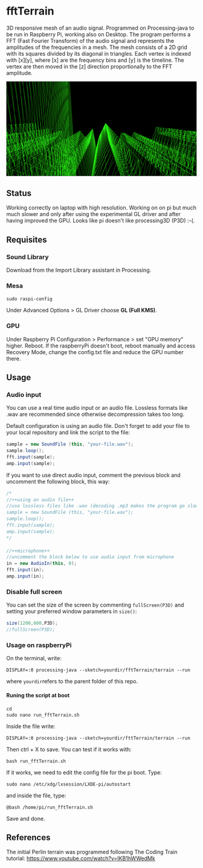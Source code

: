 # fftTerrain

3D responsive mesh of an audio signal. Programmed on Processing-java to be run in Raspberry Pi, working also on Desktop. The program performs a FFT (Fast Fourier Transform) of the audio signal and represents the amplitudes of the frequencies in a mesh. The mesh consists of a 2D grid with its squares divided by its diagonal in triangles. Each vertex is indexed with [x][y], where [x] are the frequency bins and [y] is the timeline. The vertex are then moved in the [z] direction proportionally to the FFT amplitude.

![demo pic](.bin/demo.png)

## Status

Working correctly on laptop with high resolution. Working on on pi but much much slower and only after using the experimental GL driver and after having improved the GPU. Looks like pi doesn't like processing3D (P3D) :-(.

## Requisites

### Sound Library

Download from the Import Library assistant in Processing.

### Mesa

```
sudo raspi-config
```

Under Advanced Options > GL Driver choose **GL (Full KMS)**.

### GPU

Under Raspberry Pi Configuration > Performance > set "GPU memory" higher. Reboot. If the raspberryPi doesn't boot, reboot manually and access Recovery Mode, change the config.txt file and reduce the GPU number there.

## Usage

### Audio input

You can use a real time audio input or an audio file. Lossless formats like .wav are recommended since otherwise decompression takes too long.

Default configuration is using an audio file. Don't forget to add your file to your local repository and link the script to the file:

```java
sample = new SoundFile (this, "your-file.wav");
sample.loop();
fft.input(sample);
amp.input(sample);
```

If you want to use direct audio input, comment the previous block and uncomment the following block, this way:

```java
/*
//++using an audio file++
//use lossless files like .wav (decoding .mp3 makes the program go slow)
sample = new SoundFile (this, "your-file.wav");
sample.loop();
fft.input(sample);
amp.input(sample);
*/

//++microphone++
//uncomment the block below to use audio input from microphone
in = new AudioIn(this, 0);
fft.input(in);
amp.input(in);
```

### Disable full screen

You can set the size of the screen by commenting `fullScreen(P3D)` and setting your preferred window parameters in `size()`:

```java
size(1200,600,P3D);
//fullScreen(P3D);
```

### Usage on raspberryPi

On the terminal, write:

```
DISPLAY=:0 processing-java --sketch=yourdir/fftTerrain/terrain --run
```

where `yourdir`refers to the parent folder of this repo.

#### Runing the script at boot

```
cd
sudo nano run_fftTerrain.sh
```

Inside the file write:

```
DISPLAY=:0 processing-java --sketch=yourdir/fttTerrain/terrain --run
```

Then ctrl + X to save. You can test if it works with:

```
bash run_fftTerrain.sh
```

If it works, we need to edit the config file for the pi boot. Type:

```
sudo nano /etc/xdg/lxsession/LXDE-pi/autostart
```

and inside the file, type:

```
@bash /home/pi/run_fftTerrain.sh
```

Save and done.


## References

The initial Perlin terrain was programmed following The Coding Train tutorial: https://www.youtube.com/watch?v=IKB1hWWedMk

